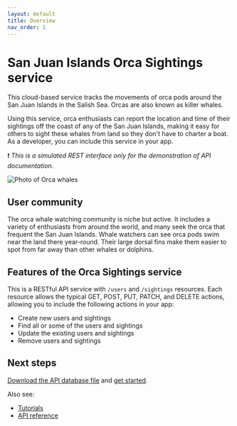 ```yaml
---
layout: default
title: Overview
nav_order: 1
---
```


# San Juan Islands Orca Sightings service

This cloud-based service tracks the movements of orca pods around the San Juan Islands in the Salish Sea. Orcas are also known as killer whales.

Using this service, orca enthusiasts can report the location and time of their sightings off the coast of any of the San Juan Islands, making it easy for others to sight these whales from land so they don't have to charter a boat. As a developer, you can include this service in your app.

❗ *This is a simulated REST interface only for the demonstration of API documentation.*

![ Photo of Orca whales](https://images.unsplash.com/photo-1602264836619-094873fa05fc?w=900&auto=format&fit=crop&q=60&ixlib=rb-4.1.0&ixid=M3wxMjA3fDB8MHxzZWFyY2h8Nnx8b3JjYSUyMHdoYWxlfGVufDB8fDB8fHww)

## User community

The orca whale watching community is niche but active. It includes a variety of enthusiasts from around the world, and many seek the orca that frequent the San Juan Islands. Whale watchers can see orca pods swim near the land there year-round. Their large dorsal fins make them easier to spot from far away than other whales or dolphins.

## Features of the Orca Sightings service

This is a RESTful API service with `/users` and `/sightings` resources. Each resource allows the typical GET, POST, PUT, PATCH, and DELETE actions, allowing you to include the following actions in your app:

* Create new users and sightings
* Find all or some of the users and sightings
* Update the existing users and sightings
* Remove users and sightings

## Next steps

[Download the API database file](https://github.com/juliebro/orca-sightings-api/tree/main/api) and [get started](./tutorials/quickstart.md).

Also see:

* [Tutorials](./tutorials/tutorials.md)
* [API reference](./reference/api-reference.md)
